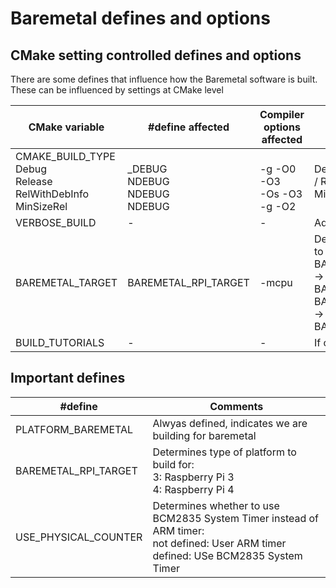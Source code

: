 # Baremetal defines and options

## CMake setting controlled defines and options

There are some defines that influence how the Baremetal software is built. These can be influenced by settings at CMake level

| CMake variable   | #define affected     | Compiler options affected | Comments            |
|------------------|----------------------|---------------------------|---------------------|
| CMAKE_BUILD_TYPE<br/>Debug<br/>Release<br/>RelWithDebInfo<br/>MinSizeRel | <br/>_DEBUG</br>NDEBUG<br/>NDEBUG<br/>NDEBUG | <br/>-g -O0<br/>-O3<br/>-Os -O3<br/>-g -O2      | Determines Debug / Release / RelWithDebInfo / MinSizeRel build
| VERBOSE_BUILD    | -                    | -                         | Adds verbosity to the build
| BAREMETAL_TARGET | BAREMETAL_RPI_TARGET | -mcpu                     | Determines type of platform to build for:<br/>BAREMETAL_TARGET=RPI3 -> BAREMETAL_RPI_TARGET=3<br/>BAREMETAL_TARGET=RPI4 -> BAREMETAL_RPI_TARGET=4
| BUILD_TUTORIALS  | -                    | -                         | If on, also builds all tutorials

## Important defines

| #define              | Comments            |
|----------------------|---------------------|
| PLATFORM_BAREMETAL   | Alwyas defined, indicates we are building for baremetal
| BAREMETAL_RPI_TARGET | Determines type of platform to build for:<br/>3: Raspberry Pi 3<br/>4: Raspberry Pi 4
| USE_PHYSICAL_COUNTER | Determines whether to use BCM2835 System Timer instead of ARM timer:<br/>not defined: User ARM timer<br/>defined: USe BCM2835 System Timer
